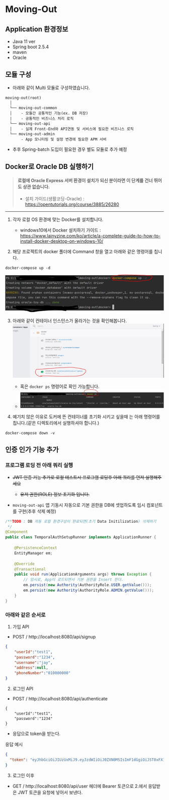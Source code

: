 # Moving-Out

## Application 환경정보
* Java 11 ver
* Spring boot 2.5.4
* maven
* Oracle

## 모듈 구성
* 아래와 같이 Multi 모듈로 구성하였습니다.
```
moving-out(root)
  │ 
  └── moving-out-common
  │    - 모듈간 공통적인 기능(ex. DB 저장) 
  |    - 공통적인 비즈니스 처리 로직
  └── moving-out-api
  │    - 실제 Front-End와 API연동 및 서비스에 필요한 비즈니스 로직
  └── moving-out-admin
       - App 모니터링 및 설정 변경에 필요한 APM 서버
```

* 추후 Spring-batch 도입이 필요한 경우 별도 모듈로 추가 예정


## Docker로 Oracle DB 실행하기

> #### 로컬에 Oracle Express 서버 환경이 설치가 되신 분이라면 이 단계를 건너 뛰어도 상관 없습니다.
> * 설치 가이드(생활코딩-Oracle) : https://opentutorials.org/course/3885/26280

___

1. 각자 로컬 OS 환경에 맞는 Docker를 설치합니다.
    * windows10에서 Docker 설치하기 가이드 : https://www.lainyzine.com/ko/article/a-complete-guide-to-how-to-install-docker-desktop-on-windows-10/

2. 해당 프로젝트의 docker 폴더에 Command 창을 열고 아래와 같은 명령어를 칩니다.
```
docker-compose up -d
```

![](./image/docker_01.jpg)

3. 아래와 같이 컨테이너 인스턴스가 올라가는 것을 확인해봅니다.
![](./image/docker_02.jpg)
   * 혹은 ```docker ps``` 명령어로 확인 가능합니다.
   * ![](./image/docker_03.jpg)

4. 예기치 않은 이유로 도커에 뜬 컨테이너를 초기화 시키고 싶을때 는 아래 명령어를 칩니다.(같은 디렉토리에서 실행하셔야 합니다.)
```
docker-compose down -v
```

## 인증 인가 기능 추가

### 프로그램 로딩 전 아래 쿼리 실행
* ~~JWT 인증 기능 추가로 로컬 테스트시 프로그램 로딩후 아래 쿼리를 먼저 실행해주세요~~
  * ~~유저 권한(ROLE) 정보 초기화 입니다.~~

* ```moving-out-api``` 앱 기동시 자동으로 기본 권한을 DB에 셋업하도록 임시 컴포넌트를 구현(추후 삭제 예정)

```java
/**TODO : DB 자동 로컬 환경구성이 완료되면(초기 Data Initilization) 삭제하기
 */
@Component
public class TemporalAuthSetupRunner implements ApplicationRunner {

    @PersistenceContext
    EntityManager em;

    @Override
    @Transactional
    public void run(ApplicationArguments args) throws Exception {
        // 임시로, App이 로드되면서 기본 권한을 Insert 한다.
        em.persist(new Authority(AuthorityRole.USER.getValue()));
        em.persist(new Authority(AuthorityRole.ADMIN.getValue()));
    }
}
```


### 아래와 같은 순서로
1. 가입 API
* POST / http://localhost:8080/api/signup

```json
{
	"userId":"test1",
	"password":"1234",
	"username":"jay",
	"address":null,
	"phoneNumber":"010000000"
}
```

2. 로그인 API
* POST / http://localhost:8080/api/authenticate
```
{
	"userId":"test1",
	"password":"1234"
}
```

* 응답으로 token을 받는다.

응답 예시
```json
{
  "token": "eyJhbGciOiJIUzUxMiJ9.eyJzdWIiOiJ0ZXN0MSIsImF1dGgiOiJST0xFX1VTRVIiLCJleHAiOjE2Mjk3MTMzMzZ9.0VXmNvaEZJQoOdWaJ_m1JxNkz5tv5vWZfXAUrbOqKewhpi71FqNJjgsbRd44XBbxAgrfmZCGSoAlhYRlxIdkHA"
}
```

3. 로그인 이후
* GET / http://localhost:8080/api/user
헤더에 Bearer 토큰으로 2.에서 응답받은 JWT 토큰을 요청에 넣어서 보낸다.